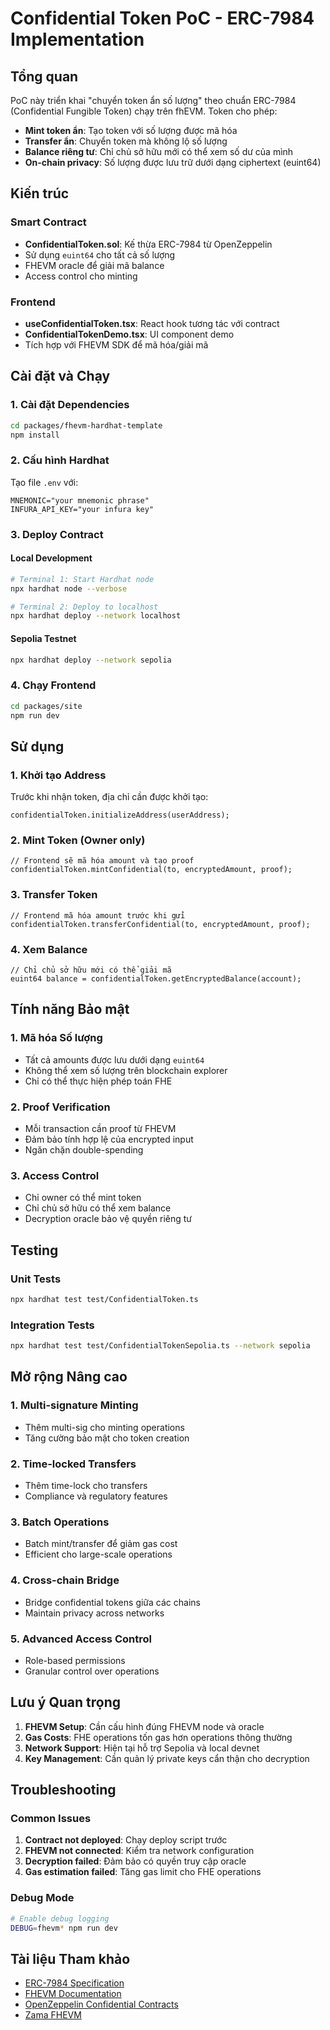 # Confidential Token PoC - ERC-7984 Implementation

## Tổng quan

PoC này triển khai "chuyển token ẩn số lượng" theo chuẩn ERC-7984 (Confidential Fungible Token) chạy trên fhEVM. Token cho phép:

- **Mint token ẩn**: Tạo token với số lượng được mã hóa
- **Transfer ẩn**: Chuyển token mà không lộ số lượng
- **Balance riêng tư**: Chỉ chủ sở hữu mới có thể xem số dư của mình
- **On-chain privacy**: Số lượng được lưu trữ dưới dạng ciphertext (euint64)

## Kiến trúc

### Smart Contract
- **ConfidentialToken.sol**: Kế thừa ERC-7984 từ OpenZeppelin
- Sử dụng `euint64` cho tất cả số lượng
- FHEVM oracle để giải mã balance
- Access control cho minting

### Frontend
- **useConfidentialToken.tsx**: React hook tương tác với contract
- **ConfidentialTokenDemo.tsx**: UI component demo
- Tích hợp với FHEVM SDK để mã hóa/giải mã

## Cài đặt và Chạy

### 1. Cài đặt Dependencies

```bash
cd packages/fhevm-hardhat-template
npm install
```

### 2. Cấu hình Hardhat

Tạo file `.env` với:
```
MNEMONIC="your mnemonic phrase"
INFURA_API_KEY="your infura key"
```

### 3. Deploy Contract

#### Local Development
```bash
# Terminal 1: Start Hardhat node
npx hardhat node --verbose

# Terminal 2: Deploy to localhost
npx hardhat deploy --network localhost
```

#### Sepolia Testnet
```bash
npx hardhat deploy --network sepolia
```

### 4. Chạy Frontend

```bash
cd packages/site
npm run dev
```

## Sử dụng

### 1. Khởi tạo Address
Trước khi nhận token, địa chỉ cần được khởi tạo:
```solidity
confidentialToken.initializeAddress(userAddress);
```

### 2. Mint Token (Owner only)
```solidity
// Frontend sẽ mã hóa amount và tạo proof
confidentialToken.mintConfidential(to, encryptedAmount, proof);
```

### 3. Transfer Token
```solidity
// Frontend mã hóa amount trước khi gửi
confidentialToken.transferConfidential(to, encryptedAmount, proof);
```

### 4. Xem Balance
```solidity
// Chỉ chủ sở hữu mới có thể giải mã
euint64 balance = confidentialToken.getEncryptedBalance(account);
```

## Tính năng Bảo mật

### 1. Mã hóa Số lượng
- Tất cả amounts được lưu dưới dạng `euint64`
- Không thể xem số lượng trên blockchain explorer
- Chỉ có thể thực hiện phép toán FHE

### 2. Proof Verification
- Mỗi transaction cần proof từ FHEVM
- Đảm bảo tính hợp lệ của encrypted input
- Ngăn chặn double-spending

### 3. Access Control
- Chỉ owner có thể mint token
- Chỉ chủ sở hữu có thể xem balance
- Decryption oracle bảo vệ quyền riêng tư

## Testing

### Unit Tests
```bash
npx hardhat test test/ConfidentialToken.ts
```

### Integration Tests
```bash
npx hardhat test test/ConfidentialTokenSepolia.ts --network sepolia
```

## Mở rộng Nâng cao

### 1. Multi-signature Minting
- Thêm multi-sig cho minting operations
- Tăng cường bảo mật cho token creation

### 2. Time-locked Transfers
- Thêm time-lock cho transfers
- Compliance và regulatory features

### 3. Batch Operations
- Batch mint/transfer để giảm gas cost
- Efficient cho large-scale operations

### 4. Cross-chain Bridge
- Bridge confidential tokens giữa các chains
- Maintain privacy across networks

### 5. Advanced Access Control
- Role-based permissions
- Granular control over operations

## Lưu ý Quan trọng

1. **FHEVM Setup**: Cần cấu hình đúng FHEVM node và oracle
2. **Gas Costs**: FHE operations tốn gas hơn operations thông thường
3. **Network Support**: Hiện tại hỗ trợ Sepolia và local devnet
4. **Key Management**: Cần quản lý private keys cẩn thận cho decryption

## Troubleshooting

### Common Issues

1. **Contract not deployed**: Chạy deploy script trước
2. **FHEVM not connected**: Kiểm tra network configuration
3. **Decryption failed**: Đảm bảo có quyền truy cập oracle
4. **Gas estimation failed**: Tăng gas limit cho FHE operations

### Debug Mode
```bash
# Enable debug logging
DEBUG=fhevm* npm run dev
```

## Tài liệu Tham khảo

- [ERC-7984 Specification](https://docs.openzeppelin.com/confidential-contracts/erc-7984/)
- [FHEVM Documentation](https://docs.zama.ai/protocol/solidity-guides/)
- [OpenZeppelin Confidential Contracts](https://github.com/OpenZeppelin/confidential-contracts)
- [Zama FHEVM](https://github.com/zama-ai/fhevm)
